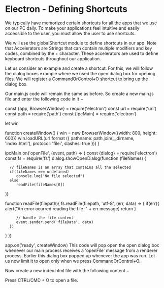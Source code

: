 # Electron - Defining Shortcuts

We typically have memorized certain shortcuts for all the apps that we use on our PC daily. To make your applications feel intuitive and easily accessible to the user, you must allow the user to use shortcuts.

We will use the globalShortcut module to define shortcuts in our app. Note that Accelerators are Strings that can contain multiple modifiers and key codes, combined by the + character. These accelerators are used to define keyboard shortcuts throughout our application.

Let us consider an example and create a shortcut. For this, we will follow the dialog boxes example where we used the open dialog box for opening files. We will register a CommandOrControl+O shortcut to bring up the dialog box.

Our main.js code will remain the same as before. So create a new main.js file and enter the following code in it −

const {app, BrowserWindow} = require('electron')
const url = require('url')
const path = require('path')
const {ipcMain} = require('electron')

let win

function createWindow() {
   win = new BrowserWindow({width: 800, height: 600})
   win.loadURL(url.format ({
      pathname: path.join(__dirname, 'index.html'),
      protocol: 'file:',
      slashes: true
   }))
}

ipcMain.on('openFile', (event, path) => {
   const {dialog} = require('electron')
   const fs = require('fs')
   dialog.showOpenDialog(function (fileNames) {

      // fileNames is an array that contains all the selected
      if(fileNames === undefined)
         console.log("No file selected")
      else
         readFile(fileNames[0])
   })

   function readFile(filepath){
      fs.readFile(filepath, 'utf-8', (err, data) => {
         if(err){
            alert("An error ocurred reading the file :" + err.message)
            return
         }

         // handle the file content
         event.sender.send('fileData', data)
      })
   }
})

app.on('ready', createWindow)
This code will pop open the open dialog box whenever our main process receives a 'openFile' message from a renderer process. Earlier this dialog box popped up whenever the app was run. Let us now limit it to open only when we press CommandOrControl+O.

Now create a new index.html file with the following content −

<!DOCTYPE html>
<html>
   <head>
      <meta charset = "UTF-8">
      <title>File read using system dialogs</title>
   </head>

   <body>
      <p>Press CTRL/CMD + O to open a file. </p>
      <script type = "text/javascript">
         const {ipcRenderer, remote} = require('electron')
         const {globalShortcut} = remote
         globalShortcut.register('CommandOrControl+O', () => {
            ipcRenderer.send('openFile', () => {
               console.log("Event sent.");
            })

            ipcRenderer.on('fileData', (event, data) => {
               document.write(data)
            })
         })
      </script>
   </body>
</html>
We registered a new shortcut and passed a callback that will be executed whenever we press this shortcut. We can deregister shortcuts as and when we do not require them.

Now once the app is opened, we will get the message to open the file using the shortcut we just defined.

Open dialog
These shortcuts can be made customizable by allowing the user to choose his own shortcuts for defined actions.

# References
https://www.tutorialspoint.com/electron/electron_defining_shortcuts.htm
